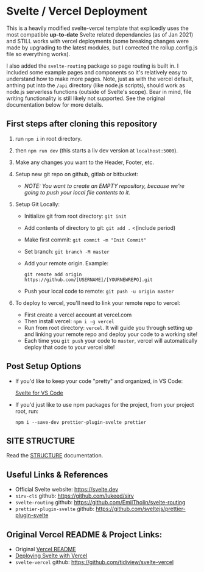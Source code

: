 # Svelte / Vercel Deployment

This is a heavily modified svelte-vercel template that explicedly uses the most compatible **up-to-date** Svelte related dependancies (as of Jan 2021) and STILL works with vercel deployments (some breaking changes were made by upgrading to the latest modules, but I corrected the rollup.config.js file so everything works).

I also added the `svelte-routing` package so page routing is built in. I included some example pages and components so it's relatively easy to understand how to make more pages. Note, just as with the vercel default, anthing put into the `/api` directory (like node.js scripts), should work as node.js serverless functions (outside of Svelte's scope). Bear in mind, file writing functionality is still likely not supported. See the original documentation below for more details.

## First steps after cloning this repository

1. run `npm i` in root directory.
2. then `npm run dev` (this starts a liv dev version at `localhost:5000`).
3. Make any changes you want to the Header, Footer, etc.
4. Setup new git repo on github, gitlab or bitbucket:
   - _NOTE: You want to create an EMPTY repository, because we're going to push your local file contents to it._
5. Setup Git Locally:

   - Initialize git from root directory: `git init`
   - Add contents of directory to git: `git add .` <(include period)
   - Make first commit: `git commit -m "Init Commit"`
   - Set branch: `git branch -M master`
   - Add your remote origin. Example:

     `git remote add origin https://github.com/[USERNAME]/[YOURNEWREPO].git`

   - Push your local code to remote: `git push -u origin master`

6. To deploy to vercel, you'll need to link your remote repo to vercel:
   - First create a vercel account at vercel.com
   - Then install vercel: `npm i -g vercel`
   - Run from root directory: `vercel`. It will guide you through setting up and linking your remote repo and deploy your code to a working site!
   - Each time you `git push` your code to `master`, vercel will automatically deploy that code to your vercel site!

## Post Setup Options

- If you'd like to keep your code "pretty" and organized, in VS Code:

  [Svelte for VS Code](https://marketplace.visualstudio.com/items?itemName=svelte.svelte-vscode)

- If you'd just like to use npm packages for the project, from your project root, run:
  ```
  npm i --save-dev prettier-plugin-svelte prettier
  ```

## SITE STRUCTURE

Read the [STRUCTURE](./Docs/STRUCTURE.md) documentation.

## Useful Links & References

- Official Svelte website: https://svelte.dev
- `sirv-cli` github: https://github.com/lukeed/sirv
- `svelte-routing` github: https://github.com/EmilTholin/svelte-routing
- `prettier-plugin-svelte` github: https://github.com/sveltejs/prettier-plugin-svelte

## Original Vercel README & Project Links:

- Original [Vercel README](./docs/VERCEL.md)
- [Deploying Svelte with Vercel](https://vercel.com/guides/deploying-svelte-with-vercel)
- `svelte-vercel` github: https://github.com/tidiview/svelte-vercel
